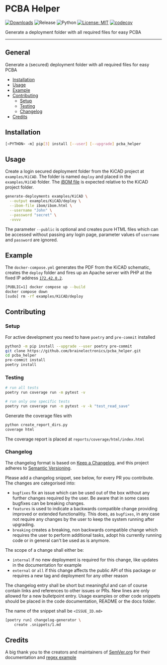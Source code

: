 # PCBA Helper

[![Downloads](https://pepy.tech/badge/pcba-helper)](https://pepy.tech/project/pcba-helper)
![Release](https://img.shields.io/github/v/release/brainelectronics/pcba_helper?include_prereleases&color=success)
![Python](https://img.shields.io/badge/Python-3.9%20|%203.10%20|%203.11-green.svg)
[![License: MIT](https://img.shields.io/badge/License-MIT-yellow.svg)](https://opensource.org/licenses/MIT)
[![codecov](https://codecov.io/github/brainelectronics/pcba_helper/branch/main/graph/badge.svg)](https://app.codecov.io/github/brainelectronics/pcba_helper)

Generate a deployment folder with all required files for easy PCBA

---------------

## General

Generate a (secured) deployment folder with all required files for easy PCBA

<!-- MarkdownTOC -->

- [Installation](#installation)
- [Usage](#usage)
- [Example](#example)
- [Contributing](#contributing)
  - [Setup](#setup)
  - [Testing](#testing)
  - [Changelog](#changelog)
- [Credits](#credits)

<!-- /MarkdownTOC -->

## Installation

```bash
[<PYTHON> -m] pip[3] install [--user] [--upgrade] pcba_helper
```

## Usage

Create a login secured deployment folder from the KiCAD project at
`examples/KiCAD`. The folder is named `deploy` and placed in the
`examples/KiCAD` folder. The [iBOM file][ref-ibom] is expected relative to the
KiCAD project folder.

```bash
generate-deployments examples/KiCAD \
  --output examples/KiCAD/deploy \
  --ibom-file ibom/ibom.html \
  --username "John" \
  --password "secret" \
  -vvvv
```

The parameter `--public` is optional and creates pure HTML files which can be
accessed without passing any login page, parameter values of `username` and
`password` are ignored.

## Example

The `docker-compose.yml` generates the PDF from the KiCAD schematic, creates
the `deploy` folder and fires up an Apache server with PHP at the fixed IP
address [`172.42.0.2`](http://172.42.0.2).

```bash
[PUBLIC=1] docker compose up --build
docker compose down
[sudo] rm -rf examples/KiCAD/deploy
```

## Contributing

### Setup

For active development you need to have `poetry` and `pre-commit` installed

```bash
python3 -m pip install --upgrade --user poetry pre-commit
git clone https://github.com/brainelectronics/pcba_helper.git
cd pcba_helper
pre-commit install
poetry install
```

### Testing

```bash
# run all tests
poetry run coverage run -m pytest -v

# run only one specific tests
poetry run coverage run -m pytest -v -k "test_read_save"
```

Generate the coverage files with

```bash
python create_report_dirs.py
coverage html
```

The coverage report is placed at `reports/coverage/html/index.html`

### Changelog

The changelog format is based on [Keep a Changelog][ref-keep-a-changelog], and
this project adheres to [Semantic Versioning][ref-semantic-versioning].

Please add a changelog snippet, see below, for every PR you contribute. The
changes are categorised into:

- `bugfixes` fix an issue which can be used out of the box without any further
changes required by the user. Be aware that in some cases bugfixes can be
breaking changes.
- `features` is used to indicate a backwards compatible change providing
improved or extended functionalitiy. This does, as `bugfixes`, in any case
not require any changes by the user to keep the system running after upgrading.
- `breaking` creates a breaking, non backwards compatible change which
requires the user to perform additional tasks, adopt his currently running
code or in general can't be used as is anymore.

The scope of a change shall either be:
- `internal` if no new deployment is required for this change, like updates in
the documentation for example
- `external` or `all` if this change affects the public API of this package or
requires a new tag and deployment for any other reason

The changelog entry shall be short but meaningful and can of course contain
links and references to other issues or PRs. New lines are only allowed for a
new bulletpoint entry. Usage examples or other code snippets should be placed
in the code documentation, README or the docs folder.

The name of the snippet shall be `<ISSUE_ID.md>`

```bash
[poetry run] changelog-generator \
    create .snippets/1.md
```

## Credits

A big thank you to the creators and maintainers of [SemVer.org][ref-semver]
for their documentation and [regex example][ref-semver-regex-example]

<!-- Links -->
[ref-ibom]: https://github.com/openscopeproject/InteractiveHtmlBom
[ref-keep-a-changelog]: https://keepachangelog.com/en/1.0.0/
[ref-semantic-versioning]: https://semver.org/spec/v2.0.0.html
[ref-semver]: https://semver.org/
[ref-semver-regex-example]: https://regex101.com/r/Ly7O1x/3/
